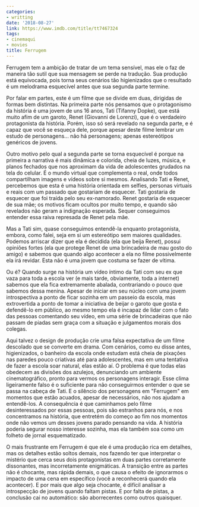 ```yaml
---
categories:
- writting
date: '2018-08-27'
link: https://www.imdb.com/title/tt7467324
tags:
- cinemaqui
- movies
title: Ferrugem
---
```


Ferrugem tem a ambição de tratar de um tema sensível, mas ele o faz de maneira tão sutil que sua mensagem se perde na tradução. Sua produção está equivocada, pois torna seus cenários tão higienizados que o resultado é um melodrama esquecível antes que sua segunda parte termine.

Por falar em partes, este é um filme que se divide em duas, dirigidas de formas bem distintas. Na primeira parte nós pensamos que o protagonismo da história é uma jovem de uns 16 anos, Tati (Tifanny Dopke), que está muito afim de um garoto, Renet (Giovanni de Lorenzi), que é o verdadeiro protagonista da história. Porém, isso só será revelado na segunda parte, e é capaz que você se esqueça dele, porque apesar deste filme lembrar um estudo de personagens... não há personagens; apenas estereótipos genéricos de jovens.

Outro motivo pelo qual a segunda parte se torna esquecível é porque na primeira a narrativa é mais dinâmica e colorida, cheia de luzes, música, e planos fechados que nos aproximam da vida de adolescentes grudados na tela do celular. É o mundo virtual que complementa o real, onde todos compartilham imagens e vídeos sobre si mesmos. Analisando Tati e Renet, percebemos que esta é uma história orientada em selfies, personas virtuais e reais com um passado que gostariam de esquecer. Tati gostaria de esquecer que foi traída pelo seu ex-namorado. Renet gostaria de esquecer de sua mãe; os motivos ficam ocultos por muito tempo, e quando são revelados não geram a indignação esperada. Sequer conseguimos entender essa raiva represada de Renet pela mãe.

Mas a Tati sim, quase conseguimos entendê-la enquanto protagonista, embora, como falei, seja em si um estereótipo sem maiores qualidades. Podemos arriscar dizer que ela é decidida (ela que beija Renet), possui opiniões fortes (ela que protege Renet de uma brincadeira de mau gosto do amigo) e sabemos que quando algo acontecer a ela no filme possivelmente ela irá revidar. Esta não é uma jovem que costuma se fazer de vítima.

Ou é? Quando surge na história um vídeo íntimo da Tati com seu ex que vaza para toda a escola ver (e mais tarde, obviamente, toda a internet) sabemos que ela fica extremamente abalada, contrariando o pouco que sabemos dessa menina. Apesar de iniciar em seu núcleo com uma jovem introspectiva a ponto de ficar sozinha em um passeio da escola, mas extrovertida a ponto de tomar a iniciativa de beijar o garoto que gosta e defendê-lo em público, ao mesmo tempo ela é incapaz de lidar com o fato das pessoas comentando seu vídeo, em uma série de brincadeiras que não passam de piadas sem graça com a situação e julgamentos morais dos colegas.

Aqui talvez o design de produção crie uma falsa expectativa de um filme descolado que se converte em drama. Com cenários, como eu disse antes, higienizados, o banheiro da escola onde estudam está cheia de pixações nas paredes pouco criativas até para adolescentes, mas em uma tentativa de fazer a escola soar natural, elas estão aí. O problema é que todas elas obedecem as divisões dos azulejos, denunciando um ambiente cinematográfico, pronto para vermos os personagens interagir. Esse clima ligeiramente falso é o suficiente para não conseguirmos entender o que se passa na cabeça de Tati. E o silêncio dos personagens em "Ferrugem" em momentos que estão acuados, apesar de necessários, não nos ajudam a entendê-los. A consequência é que caminhamos pelo filme desinteressados por essas pessoas, pois são estranhos para nós, e nos concentramos na história, que entretém do começo ao fim nos momentos onde não vemos um desses jovens parado pensando na vida. A história poderia segurar nosso interesse sozinha, mas ela também soa como um folheto de jornal esquematizado.

O mais frustrante em Ferrugem é que ele é uma produção rica em detalhes, mas os detalhes estão soltos demais, nos fazendo ter que interpretar o mistério que cerca seus dois protagonistas em duas partes corretamente dissonantes, mas incorretamente enigmáticas. A transição entre as partes não é chocante, mas rápida demais, o que causa o efeito de ignorarmos o impacto de uma cena em específico (você a reconhecerá quando ela acontecer). E por mais que algo seja chocante, é difícil analisar a introspecção de jovens quando faltam pistas. E por falta de pistas, a conclusão cai no automático: são aborrecentes como outros quaisquer.
